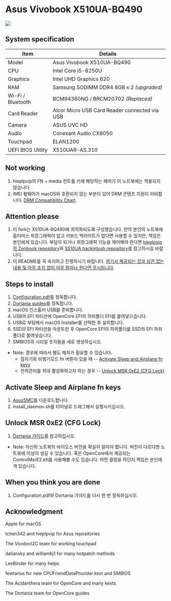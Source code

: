 # Asus Vivobook X510UA-BQ490

![](images/Laptop.png)

## System specification

| Item | Details |
| - | - |
| Model | Asus Vivobook X510UA-BQ490 |
| CPU | Intel Core i5-8250U |
| Graphics | Intel UHD Graphics 620 |
| RAM | Samsung SODIMM DDR4 8GB x 2 *(upgraded)* |
| Wi-Fi / Bluetooth | BCM94360NG / BRCM20702 *(Replaced)* |
| Card Reader | Alcor Micro USB Card Reader connected via USB |
| Camera | ASUS UVC HD |
| Audio | Conexant Audio CX8050 |
| Touchpad | ELAN1200 |
| UEFI BIOS Utility | X510UAR-AS.310 |

## Not working

1. hieplpvip의 FN + media 컨트롤 키에 해당하는 패치가 이 노트북에는 적용되지 않습니다.
2. IMEI 펌웨어가 macOS와 호환되지 않는 부분이 있어 DRM 콘텐츠 지원이 미비합니다. [DRM Compatibility Chart](https://github.com/acidanthera/WhateverGreen/blob/master/Manual/FAQ.Chart.md).

## Attention please

1. 이 fork는 X510UA-BQ490에 최적화되도록 구성했습니다. 만약 본인의 노트북에 옵티머스 외장그래픽이 없고 키보드 백라이트가 없다면 사용할 수 있지만, 책임은 본인에게 있습니다. 부담이 되거나 외장그래픽 기능을 제어해야 한다면 [hieplpvip의 Zenbook repository](https://github.com/hieplpvip/Asus-Zenbook-Hackintosh)와 [S510UA hackintosh repository](https://github.com/LeeBinder/Asus-Vivobook-S510UA-Hackintosh)를 참고하시길 바랍니다.
2. 이 README를 꼭 숙지하고 진행하시기 바랍니다. [여기서 제공되는 것과 상관 없는 내용 및 아무 조치 없이 아무 말이나 한다면 무시됩니다](https://github.com/whatnameisit/Asus-Vivobook-X510UA-BQ490-Hackintosh/issues/10#issuecomment-622947888).

## Steps to install

1. [Configuration.pdf](https://github.com/acidanthera/OpenCorePkg/blob/master/Docs/Configuration.pdf)를 정독합니다.
2. [Dortania guides](https://dortania.github.io/getting-started/)를 정독합니다.
3. macOS 인스톨러 USB를 준비합니다.
4. USB의 EFI 파티션에 OpenCore EFI의 하위폴더 EFI를 붙여넣으습니다.
5. USB로 부팅해서 macOS Installer를 선택한 후 설치합니다.
6. SSD의 EFI 파티션을 마운트한 후 OpenCore EFI의 하위폴더를 SSD의 EFI 하위폴더로 붙여넣습니다.
8. SMBIOS의 시리얼 숫자들을 새로 생성하십시오.
- Note: 경우에 따라서 별도 패치가 필요할 수 있습니다.
    - 잠자기와 비행기모드 fn 버튼이 있을 때 -- [Activate Sleep and Airplane fn keys](#activate-sleep-and-airplane-fn-keys)
    - 전력관리를 최대 활성화하고자 하는 경우 -- [Unlock MSR 0xE2 (CFG Lock)](#unlock-msr-0xe2-cfg-lock)
    
## Activate Sleep and Airplane fn keys

1. [AsusSMC](https://github.com/hieplpvip/AsusSMC/releases)를 다운로드합니다.
2. install_daemon.sh를 터미널로 드래그해서 실행시키십시오.

## Unlock MSR 0xE2 (CFG Lock)

1. [Dortania 가이드](https://dortania.github.io/OpenCore-Post-Install/misc/msr-lock.html)를 참고하십시오.
- Note: 자신의 노트북의 바이오스 버전을 확실히 알아야 합니다. 버전이 다르다면 노트북에 이상이 생길 수 있습니다. 혹은 OpenCore에서 제공되는 ControlMsrE2.efi를 사용해볼 수도 있습니다. 어떤 결정을 하던지 책임은 본인에게 있습니다.

## When you think you are done
 
 1. Configuration.pdf와 Dortania 가이드를 다시 한 번 정독하십시오.

## Acknowledgment

Apple for macOS

tctien342 and hieplpvip for Asus repositories

The VoodooI2C team for working touchpad

daliansky and williambj1 for many hotpatch methods

LeeBinder for many helps

fewtarius for new CPUFriendDataProvider.kext and SMBIOS

The Acidanthera team for OpenCore and many kexts

The Dortania team for OpenCore guides
